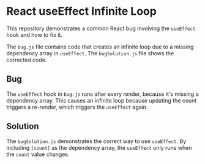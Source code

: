 # React useEffect Infinite Loop

This repository demonstrates a common React bug involving the `useEffect` hook and how to fix it.

The `bug.js` file contains code that creates an infinite loop due to a missing dependency array in `useEffect`.  The `bugSolution.js` file shows the corrected code.

## Bug

The `useEffect` hook in `bug.js` runs after every render, because it's missing a dependency array. This causes an infinite loop because updating the count triggers a re-render, which triggers the `useEffect` again.

## Solution

The `bugSolution.js` demonstrates the correct way to use `useEffect`.  By including `[count]` as the dependency array, the `useEffect` only runs when the `count` value changes.
